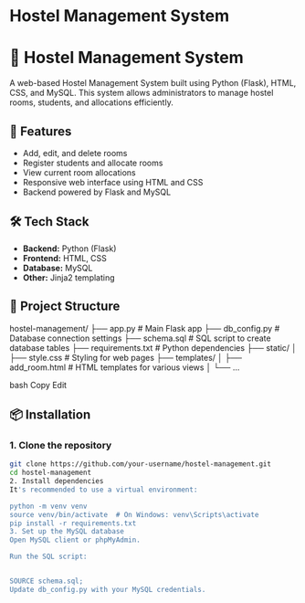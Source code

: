 # Hostel Management System

# 🏨 Hostel Management System

A web-based Hostel Management System built using Python (Flask), HTML, CSS, and MySQL. This system allows administrators to manage hostel rooms, students, and allocations efficiently.

## 🚀 Features

- Add, edit, and delete rooms
- Register students and allocate rooms
- View current room allocations
- Responsive web interface using HTML and CSS
- Backend powered by Flask and MySQL

## 🛠️ Tech Stack

- **Backend:** Python (Flask)
- **Frontend:** HTML, CSS
- **Database:** MySQL
- **Other:** Jinja2 templating

## 📁 Project Structure

hostel-management/
├── app.py # Main Flask app
├── db_config.py # Database connection settings
├── schema.sql # SQL script to create database tables
├── requirements.txt # Python dependencies
├── static/
│ ├── style.css # Styling for web pages
├── templates/
│ ├── add_room.html # HTML templates for various views
│ └── ...

bash
Copy
Edit

## 📦 Installation

### 1. Clone the repository

```bash
git clone https://github.com/your-username/hostel-management.git
cd hostel-management
2. Install dependencies
It's recommended to use a virtual environment:

python -m venv venv
source venv/bin/activate  # On Windows: venv\Scripts\activate
pip install -r requirements.txt
3. Set up the MySQL database
Open MySQL client or phpMyAdmin.

Run the SQL script:


SOURCE schema.sql;
Update db_config.py with your MySQL credentials.
